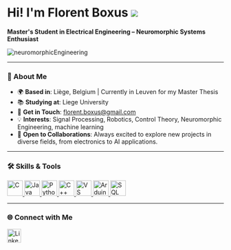 # Hi! I'm Florent Boxus ![](https://user-images.githubusercontent.com/18350557/176309783-0785949b-9127-417c-8b55-ab5a4333674e.gif)
**Master's Student in Electrical Engineering – Neuromorphic Systems Enthusiast**

![neuromorphicEngineering](https://th.bing.com/th/id/R.0875818dad8adc4695c2dcc426a55ed5?rik=t05OBXNHmXywsg&pid=ImgRaw&r=0)

---

### 👋 About Me

- 🌍 **Based in**: Liège, Belgium | Currently in Leuven for my Master Thesis
- 📚 **Studying at**: Liege University
- 📧 **Get in Touch**: [florent.boxus@gmail.com](mailto:florent.boxus@gmail.com)
- 💡 **Interests**: Signal Processing, Robotics, Control Theory, Neuromorphic Engineering, machine learning
- 🤝 **Open to Collaborations**: Always excited to explore new projects in diverse fields, from electronics to AI applications.

---

### 🛠️ Skills & Tools

<p align="left">
  <a href="https://docs.microsoft.com/en-us/cpp/?view=msvc-170" target="_blank">
    <img src="https://raw.githubusercontent.com/danielcranney/readme-generator/main/public/icons/skills/c-colored.svg" width="36" height="36" alt="C" />
  </a>
  <a href="https://www.oracle.com/java/technologies/javase-jdk11-downloads.html" target="_blank">
    <img src="https://raw.githubusercontent.com/danielcranney/readme-generator/main/public/icons/skills/java-colored.svg" width="36" height="36" alt="Java" />
  </a>
  <a href="https://www.python.org/" target="_blank">
    <img src="https://raw.githubusercontent.com/danielcranney/readme-generator/main/public/icons/skills/python-colored.svg" width="36" height="36" alt="Python" />
  </a>
  <a href="https://docs.microsoft.com/en-us/cpp/?view=msvc-170" target="_blank">
    <img src="https://raw.githubusercontent.com/danielcranney/readme-generator/main/public/icons/skills/cplusplus-colored.svg" width="36" height="36" alt="C++" />
  </a>
  <a href="https://code.visualstudio.com/" target="_blank">
    <img src="https://raw.githubusercontent.com/danielcranney/readme-generator/main/public/icons/skills/visualstudiocode.svg" width="36" height="36" alt="VS Code" />
  </a>
  <a href="https://store.arduino.cc/" target="_blank">
    <img src="https://raw.githubusercontent.com/danielcranney/readme-generator/main/public/icons/skills/arduino-colored.svg" width="36" height="36" alt="Arduino" />
  </a>
  <a href="https://www.mysql.com/" target="_blank">
    <img src="https://raw.githubusercontent.com/danielcranney/readme-generator/main/public/icons/skills/mysql-colored.svg" width="36" height="36" alt="SQL" />
  </a>
</p>


---

### 🌐 Connect with Me

<p align="left">
  <a href="https://www.linkedin.com/in/florent-boxus-153b7132b" target="_blank" rel="noreferrer">
    <picture>
      <source media="(prefers-color-scheme: dark)" srcset="https://raw.githubusercontent.com/danielcranney/readme-generator/main/public/icons/socials/linkedin-dark.svg" />
      <source media="(prefers-color-scheme: light)" srcset="https://raw.githubusercontent.com/danielcranney/readme-generator/main/public/icons/socials/linkedin.svg" />
      <img src="https://raw.githubusercontent.com/danielcranney/readme-generator/main/public/icons/socials/linkedin.svg" width="32" height="32" alt="LinkedIn" />
    </picture>
  </a>
</p>
